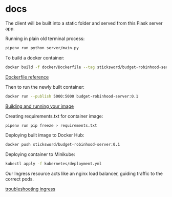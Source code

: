 # docs

The client will be built into a static folder and served from this Flask server app.

Running in plain old terminal process:

``` bash
pipenv run python server/main.py
```

To build a docker container:

``` bash
docker build -f docker/Dockerfile --tag sticksword/budget-robinhood-server:0.1 .
```

[Dockerfile reference](https://docs.docker.com/engine/reference/builder/)

Then to run the newly built container:

``` bash
docker run --publish 5000:5000 budget-robinhood-server:0.1
```

[Building and running your image](https://docs.docker.com/get-started/part2/)

Creating requirements.txt for container image:

``` bash
pipenv run pip freeze > requirements.txt
```

Deploying built image to Docker Hub:

``` bash
docker push sticksword/budget-robinhood-server:0.1
```

Deploying container to Minikube:

``` bash
kubectl apply -f kubernetes/deployment.yml
```

Our Ingress resource acts like an nginx load balancer, guiding traffic to the correct pods.

[troubleshooting ingress](https://kubernetes.github.io/ingress-nginx/troubleshooting/)
